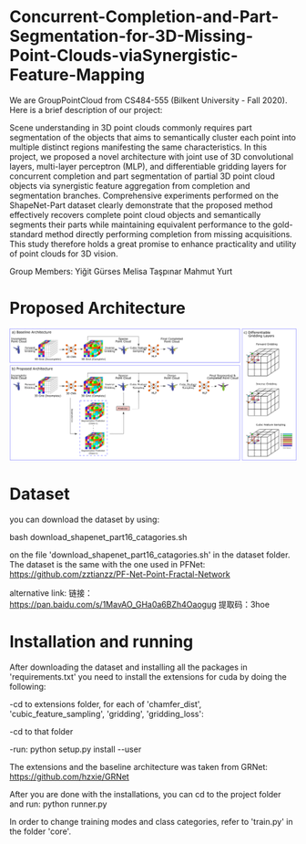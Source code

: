 # Concurrent-Completion-and-Part-Segmentation-for-3D-Missing-Point-Clouds-viaSynergistic-Feature-Mapping

We are GroupPointCloud from CS484-555 (Bilkent University - Fall 2020). Here is a brief description of our project:

Scene understanding in 3D point clouds commonly requires part segmentation of the objects that aims to semantically cluster each point into multiple distinct regions manifesting the same characteristics. In this project, we proposed a novel architecture with joint use of 3D convolutional layers, multi-layer perceptron (MLP), and differentiable gridding layers for concurrent completion and part segmentation of partial 3D point cloud objects via synergistic feature aggregation from completion and segmentation branches. Comprehensive experiments performed on the ShapeNet-Part dataset clearly demonstrate that the proposed method effectively recovers complete point cloud objects and semantically segments their parts while maintaining equivalent performance to the gold-standard method directly performing completion from missing acquisitions. This study therefore holds a great promise to enhance practicality and utility of point clouds for 3D vision.


Group Members:
Yiğit Gürses 
Melisa Taşpınar 
Mahmut Yurt 

# Proposed Architecture

![Proposed Architecture](main_fig.png)

# Dataset

you can download the dataset by using:

bash download_shapenet_part16_catagories.sh

on the file 'download_shapenet_part16_catagories.sh' in the dataset folder. The dataset is the same with the one used in PFNet:
https://github.com/zztianzz/PF-Net-Point-Fractal-Network

alternative link: 链接：https://pan.baidu.com/s/1MavAO_GHa0a6BZh4Oaogug 提取码：3hoe 

# Installation and running

After downloading the dataset and installing all the packages in 'requirements.txt' you need to install the extensions for cuda by doing the following:

-cd to extensions folder, for each of 'chamfer_dist', 'cubic_feature_sampling', 'gridding', 'gridding_loss':
  
  -cd to that folder
  
  -run: python setup.py install --user
  
The extensions and the baseline architecture was taken from GRNet:
https://github.com/hzxie/GRNet

After you are done with the installations, you can cd to the project folder and run:
python runner.py

In order to change training modes and class categories, refer to 'train.py' in the folder 'core'.


